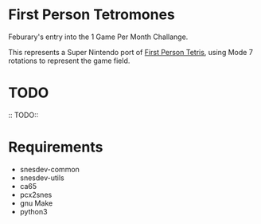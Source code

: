 First Person Tetromones
=======================

Feburary's entry into the 1 Game Per Month Challange.

This represents a Super Nintendo port of [First Person Tetris](http://firstpersontetris.com), using Mode 7 rotations to represent the game field.

TODO
====
 :: TODO::


Requirements
============
 * snesdev-common
 * snesdev-utils
 * ca65
 * pcx2snes
 * gnu Make
 * python3

